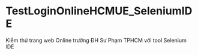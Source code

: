 # TestLoginOnlineHCMUE_SeleniumIDE
Kiểm thử trang web Online trường ĐH Sư Phạm TPHCM với tool Selenium IDE
